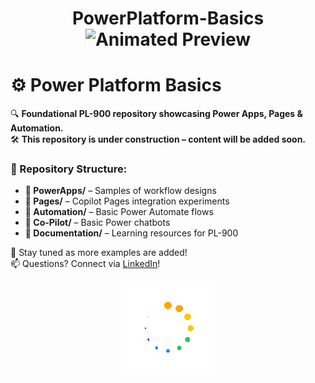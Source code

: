 <h1 align="center">
  PowerPlatform-Basics <img src=
https://github.com/AnalyticSleuth/test-file/blob/6e1cd75edb90fd4f10abf1354f5b0aa4460249a0/images/rocket.gif
       alt="Animated Preview" width="50px">
</h1>

# ⚙️ Power Platform Basics  
🔍 **Foundational PL-900 repository showcasing Power Apps, Pages & Automation.**  
🛠️ **This repository is under construction – content will be added soon.**  

### 📂 Repository Structure:
- **📂 PowerApps/** – Samples of workflow designs  
- **📂 Pages/** – Copilot Pages integration experiments  
- **📂 Automation/** – Basic Power Automate flows
- **📂 Co-Pilot/** – Basic Power chatbots  
- **📂 Documentation/** – Learning resources for PL-900  

🚀 Stay tuned as more examples are added!  
📫 Questions? Connect via [LinkedIn](https://linkedin.com/in/shilla)!
<p align="center">
  <img src=
https://github.com/AnalyticSleuth/PowerPlatform-Basics/blob/0e698c79740dc2b122543e9ff01bbbb931699391/Assets/Animation%20-%201749133509471.gif
    width="150px"
</p>
